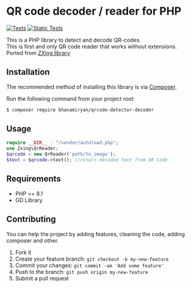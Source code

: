 # QR code decoder / reader for PHP

[![Tests](https://github.com/khanamiryan/php-qrcode-detector-decoder/actions/workflows/tests.yml/badge.svg)](https://github.com/khanamiryan/php-qrcode-detector-decoder/actions/workflows/tests.yml)
[![Static Tests](https://github.com/khanamiryan/php-qrcode-detector-decoder/actions/workflows/static_tests.yml/badge.svg)](https://github.com/khanamiryan/php-qrcode-detector-decoder/actions/workflows/static_tests.yml)

This is a PHP library to detect and decode QR-codes.<br />This is first and only QR code reader that works without extensions.<br />
Ported from [ZXing library](https://github.com/zxing/zxing)


## Installation
The recommended method of installing this library is via [Composer](https://getcomposer.org/).

Run the following command from your project root:

```bash
$ composer require khanamiryan/qrcode-detector-decoder
```


## Usage 
```php
require __DIR__ . "/vendor/autoload.php";
use Zxing\QrReader;
$qrcode = new QrReader('path/to_image');
$text = $qrcode->text(); //return decoded text from QR Code
```

## Requirements 
* PHP >= 8.1
* GD Library


## Contributing

You can help the project by adding features, cleaning the code, adding composer and other.

 
1. Fork it
2. Create your feature branch: `git checkout -b my-new-feature`
3. Commit your changes: `git commit -am 'Add some feature'`
4. Push to the branch: `git push origin my-new-feature`
5. Submit a pull request
